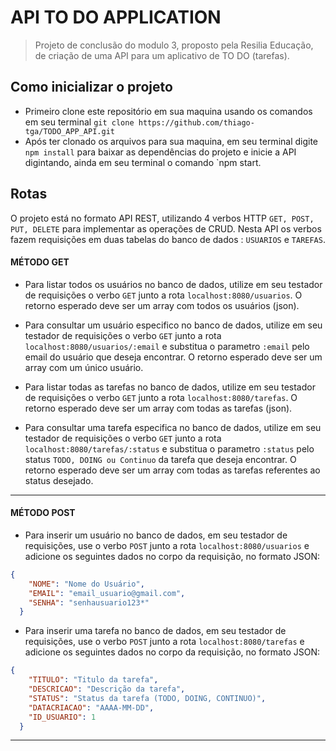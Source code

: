 # API TO DO APPLICATION
> Projeto de conclusão do modulo 3, proposto pela Resilia Educação, de criação de uma API para um aplicativo de TO DO (tarefas). 

## Como inicializar o projeto
- Primeiro clone este repositório em sua maquina usando os comandos em seu terminal `git clone https://github.com/thiago-tga/TODO_APP_API.git`
- Após ter clonado os arquivos para sua maquina, em seu terminal digite `npm install` para baixar as dependências do projeto e inicie a API digintando, ainda em seu terminal o comando `npm start.

## Rotas
O projeto está no formato API REST, utilizando 4 verbos HTTP `GET, POST, PUT, DELETE` para implementar as operações de CRUD. Nesta API os verbos fazem requisições em duas tabelas do banco de dados : `USUARIOS` e `TAREFAS`.
#### MÉTODO GET
- Para listar todos os usuários no banco de dados, utilize em seu testador de requisições o verbo `GET` junto a rota `localhost:8080/usuarios`. O retorno esperado deve ser um array com todos os usuários (json).

- Para consultar um usuário especifico no banco de dados, utilize em seu testador de requisições o verbo `GET` junto a rota `localhost:8080/usuarios/:email` e substitua o parametro `:email` pelo email do usuário que deseja encontrar. O retorno esperado deve ser um array com um único usuário.

- Para listar todas as tarefas no banco de dados, utilize em seu testador de requisições o verbo `GET` junto a rota `localhost:8080/tarefas`. O retorno esperado deve ser um array com todas as tarefas (json).

- Para consultar uma tarefa especifica no banco de dados, utilize em seu testador de requisições o verbo `GET` junto a rota `localhost:8080/tarefas/:status` e substitua o parametro `:status` pelo status `TODO, DOING ou Continuo` da tarefa que deseja encontrar. O retorno esperado deve ser um array com todas as tarefas referentes ao status desejado.
---
#### MÉTODO POST 
- Para inserir um usuário no banco de dados, em seu testador de requisições, use o verbo `POST` junto a rota `localhost:8080/usuarios` e adicione os seguintes dados no corpo da requisição, no formato JSON:
```json
{
    "NOME": "Nome do Usuário",
    "EMAIL": "email_usuario@gmail.com",
    "SENHA": "senhausuario123*"
  }
```
- Para inserir uma tarefa no banco de dados, em seu testador de requisições, use o verbo `POST` junto a rota `localhost:8080/tarefas` e adicione os seguintes dados no corpo da requisição, no formato JSON:
```json
{
    "TITULO": "Titulo da tarefa",
    "DESCRICAO": "Descrição da tarefa",
    "STATUS": "Status da tarefa (TODO, DOING, CONTINUO)",
    "DATACRIACAO": "AAAA-MM-DD",
    "ID_USUARIO": 1
  }
```
---